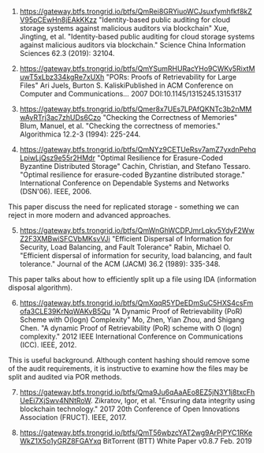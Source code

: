 1. https://gateway.btfs.trongrid.io/btfs/QmRei8GRYiuoWCJsuxfymhfkf8kZV95pCEwHn8jEAkKKzz
"Identity-based public auditing for cloud storage systems against malicious auditors via blockchain"
Xue, Jingting, et al. "Identity-based public auditing for cloud storage systems against malicious auditors via blockchain." Science China Information Sciences 62.3 (2019): 32104.


2. https://gateway.btfs.trongrid.io/btfs/QmYSumRHURacYHo9CWKv5RixtMuwT5xLbz334kgRe7xUXh
"PORs: Proofs of Retrievability for Large Files"
Ari Juels, Burton S. KaliskiPublished in ACM Conference on Computer and Communications… 2007
DOI:10.1145/1315245.1315317

3. https://gateway.btfs.trongrid.io/btfs/Qmer8x7UEs7LPAfQKNTc3b2nMMwAyRTrj3ac7zhUDs6Czo
"Checking the Correctness of Memories"
Blum, Manuel, et al. "Checking the correctness of memories." Algorithmica 12.2-3 (1994): 225-244.

4. https://gateway.btfs.trongrid.io/btfs/QmNYz9CETUeRsv7amZ7yxdnPehqLpiwLjQsz9e55r2HMdr
"Optimal Resilience for Erasure-Coded Byzantine Distributed Storage"
Cachin, Christian, and Stefano Tessaro. "Optimal resilience for erasure-coded Byzantine distributed storage." International Conference on Dependable Systems and Networks (DSN'06). IEEE, 2006.

This paper discuss the need for replicated storage - something we can reject in more modern and advanced approaches.

5. https://gateway.btfs.trongrid.io/btfs/QmWnGhWCDPJmrLqkv5YdyF2WwZ2F3XMBwiSFCVbMKsvVJi
"Efficient Dispersal of Information for Security, Load Balancing, and Fault Tolerance"
Rabin, Michael O. "Efficient dispersal of information for security, load balancing, and fault tolerance." Journal of the ACM (JACM) 36.2 (1989): 335-348.

This paper talks about how to efficiently split up a file using IDA (information disposal algorithm).

6. https://gateway.btfs.trongrid.io/btfs/QmXqqR5YDeEDmSuC5HXS4csFmofa3CLE39KrNqWAKvB5Qu
"A Dynamic Proof of Retrievability (PoR) Scheme with O(logn) Complexity"
Mo, Zhen, Yian Zhou, and Shigang Chen. "A dynamic Proof of Retrievability (PoR) scheme with O (logn) complexity." 2012 IEEE International Conference on Communications (ICC). IEEE, 2012.

This is useful background. Although content hashing should remove some of the audit requirements, it is instructive to examine how the files may be split and audited via POR methods.

7. https://gateway.btfs.trongrid.io/btfs/Qma9Ju6qAaAEo8EZ5jN3Y1j8txcFhUeEi7XjSwv4NNtRoW.
Zikratov, Igor, et al. "Ensuring data integrity using blockchain technology." 2017 20th Conference of Open Innovations Association (FRUCT). IEEE, 2017.

8. https://gateway.btfs.trongrid.io/btfs/QmT56wbzcYAT2wg9ArPjPYC1RKeWkZ1X5o1yGRZ8FGAYxq 
BitTorrent (BTT) White Paper v0.8.7 Feb. 2019


